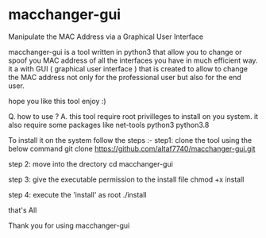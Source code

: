 # macchanger-gui
Manipulate the MAC Address via a Graphical User Interface


macchanger-gui is a tool written in python3 that allow you to change or spoof you MAC address
of all the interfaces you have in much efficient way. it a  with GUI ( graphical user interface ) that 
is created to allow to change the MAC address not only for the professional user but also for the 
end user.

hope you like this tool
enjoy :)

Q. how to use ?
A. this tool require root privilleges to install on you system. 
    it also require some packages like net-tools python3 python3.8
    
To install it on the system follow the steps :-
step1: clone the tool using the below command
        git clone https://github.com/altaf7740/macchanger-gui.git
        
step 2: move into the drectory
        cd macchanger-gui
        
step 3: give the executable permission to the install file
        chmod +x install
        
step 4: execute the 'install' as root
        ./install
        
  
that's All

Thank you for using macchanger-gui
